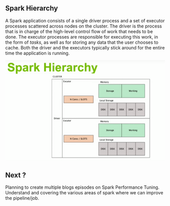## Spark Hierarchy

A Spark application consists of a single driver process and a set of executor processes scattered across nodes on the cluster. The driver is the process that is in charge of the high-level control flow of work that needs to be done. The executor processes are responsible for executing this work, in the form of  _tasks_, as well as for storing any data that the user chooses to cache. Both the driver and the executors typically stick around for the entire time the application is running.




![Spark](https://github.com/gurditsingh/blog/blob/gh-pages/_screenshots/spark_hierarchy.png?raw=true)



## Next ?

Planning to create multiple blogs episodes on Spark Performance Tuning. Understand and covering the various areas of spark where we can improve the pipeline/job.

<!--stackedit_data:
eyJoaXN0b3J5IjpbLTE0MTQ4MDg2ODYsLTczNjQ5MDIzMywtMT
c4NjYzNzIyOSwzMjk1ODgzNTYsMjA0NzY1NDQ0LC01ODU0MjM2
ODAsMjgyOTY0ODkwLC0xMzA2NjM1MjU4LC01MTcwNzA2MjUsLT
E4NTI2NTQxMDksLTE3ODE1MjMwNTIsODE5NDE2NTQ2LC0xMjEz
Nzc5MzA0LC0xMTc3ODk4MjAwLC0xNTkyNzc2ODM5LC0xMzM0Mj
czNTUwLC02MDEyMzI4MDQsLTk2MDI3MjAxNiw1NTI5MjUwMTMs
MTczMTQ5MTgyNV19
-->